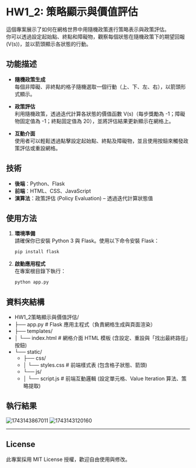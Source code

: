# HW1_2: 策略顯示與價值評估

這個專案展示了如何在網格世界中用隨機政策進行策略表示與政策評估。  
你可以透過設定起始點、終點和障礙物，觀察每個狀態在隨機政策下的期望回報 (V(s))，並以箭頭顯示各狀態的行動。  


## 功能描述

- **隨機政策生成**  
  每個非障礙、非終點的格子隨機選取一個行動（上、下、左、右），以箭頭形式顯示。

- **政策評估**  
  利用隨機政策，透過迭代計算各狀態的價值函數 V(s)（每步獎勵為 -1；障礙物固定值為 -1；終點固定值為 20），並將評估結果更新顯示在網格上。  


- **互動介面**  
  使用者可以輕鬆透過點擊設定起始點、終點及障礙物，並且使用按鈕來觸發政策評估或重設網格。  


## 技術

- **後端**：Python、Flask
- **前端**：HTML、CSS、JavaScript
- **演算法**：政策評估 (Policy Evaluation) – 透過迭代計算狀態值

## 使用方法

1. **環境準備**  
   請確保你已安裝 Python 3 與 Flask。使用以下命令安裝 Flask：
   ```bash
   pip install flask
   ```
2. **啟動應用程式**  
   在專案根目錄下執行：
   ```bash
   python app.py
   ```

## 資料夾結構

- HW1_2策略顯示與價值評估/
- ├── app.py # Flask 應用主程式（負責網格生成與頁面渲染）
- ├── templates/
- │ └── index.html # 網格介面 HTML 模板 (含設定、重設與「找出最終路徑」按鈕)
- └── static/
  - ├── css/
  - │ └── styles.css # 前端樣式表 (包含格子狀態、箭頭)
  - └── js/
  - │ └── script.js # 前端互動邏輯 (設定單元格、Value Iteration 算法、策略提取)
 
  


## 執行結果
![1743143867011](https://github.com/user-attachments/assets/8898cba8-9fb9-4845-a412-a9985ba28d49)
![1743143120160](https://github.com/user-attachments/assets/2dcc90dc-34c6-4868-a801-23e8804ee142)

---

## License
此專案採用 MIT License 授權，歡迎自由使用與修改。

